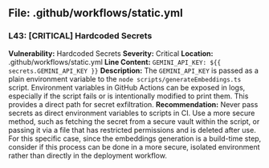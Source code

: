 ## File: .github/workflows/static.yml
### L43: [CRITICAL] Hardcoded Secrets
**Vulnerability:** Hardcoded Secrets
**Severity:** Critical
**Location:** .github/workflows/static.yml
**Line Content:** `GEMINI_API_KEY: ${{ secrets.GEMINI_API_KEY }}`
**Description:** The `GEMINI_API_KEY` is passed as a plain environment variable to the `node scripts/generateEmbeddings.ts` script. Environment variables in GitHub Actions can be exposed in logs, especially if the script fails or is intentionally modified to print them. This provides a direct path for secret exfiltration.
**Recommendation:** Never pass secrets as direct environment variables to scripts in CI. Use a more secure method, such as fetching the secret from a secure vault within the script, or passing it via a file that has restricted permissions and is deleted after use. For this specific case, since the embeddings generation is a build-time step, consider if this process can be done in a more secure, isolated environment rather than directly in the deployment workflow.